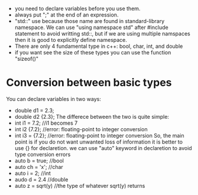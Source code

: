 - you need to declare variables before you use them.
- always put ";" at the end of an expression.
- "std::" use because those name are found in standard-library namespace. We can use "using namespace std" after #include statement to avoid writting std::, but if we are using multiple namspaces then it
  is good to explicitly define namespace.
- There are only 4 fundamental type in c++: bool, char, int, and double
- if you want see the size of these types you can use the function "sizeof()"

# Conversion between basic types

You can declare variables in two ways:
- double d1 = 2.3;
- double d2 {2.3};
The differece between the two is quite simple:
- int i1 = 7.2; //i1 becomes 7
- int i2 {7.2}; //error: floating-point to integer conversion
- int i3 = {7.2}; //error: floating-point to integer conversion
So, the main point is if you do not want unwanted loss of information it is better to use {} for declaretion.
we  can use "auto" keyword in declaretion to avoid type conversion errors
- auto b = true; //bool
- auto ch = 'x'; //char
- auto i = 2; //int
- audo d = 2.4 //double
- auto z = sqrt(y) //the type of whatever sqrt(y) returns
